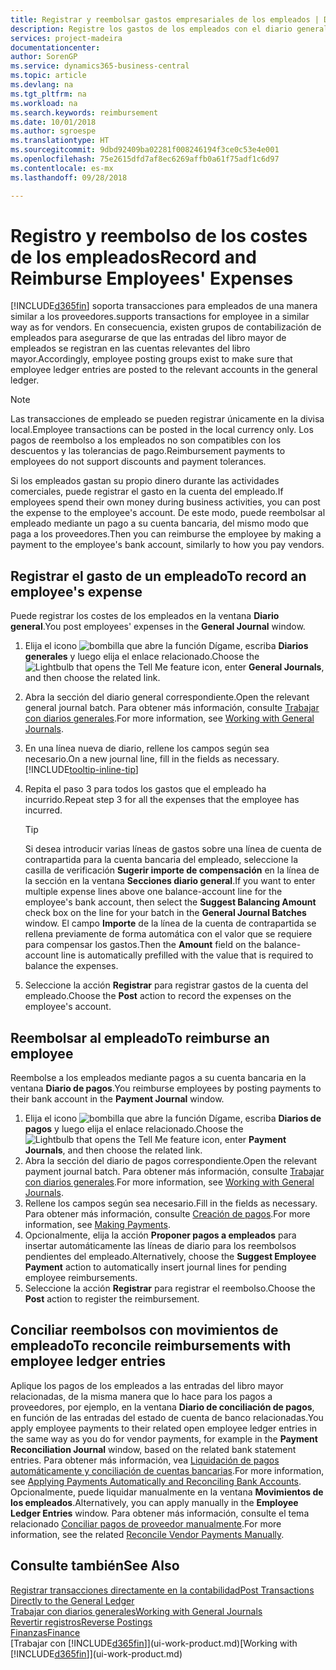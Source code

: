 ```yaml
---
title: Registrar y reembolsar gastos empresariales de los empleados | Documentos de Microsoft
description: Registre los gastos de los empleados con el diario general en la cuenta del empleado y luego registre un pago a la cuenta bancaria del empleado para reembolsar el gasto relacionado con el negocio.
services: project-madeira
documentationcenter: 
author: SorenGP
ms.service: dynamics365-business-central
ms.topic: article
ms.devlang: na
ms.tgt_pltfrm: na
ms.workload: na
ms.search.keywords: reimbursement
ms.date: 10/01/2018
ms.author: sgroespe
ms.translationtype: HT
ms.sourcegitcommit: 9dbd92409ba02281f008246194f3ce0c53e4e001
ms.openlocfilehash: 75e2615dfd7af8ec6269affb0a61f75adf1c6d97
ms.contentlocale: es-mx
ms.lasthandoff: 09/28/2018

---
```

# <a name="record-and-reimburse-employees-expenses"></a><span data-ttu-id="77827-103">Registro y reembolso de los costes de los empleados</span><span class="sxs-lookup"><span data-stu-id="77827-103">Record and Reimburse Employees' Expenses</span></span>
[!INCLUDE[d365fin](includes/d365fin_md.md)] <span data-ttu-id="77827-104">soporta transacciones para empleados de una manera similar a los proveedores.</span><span class="sxs-lookup"><span data-stu-id="77827-104">supports transactions for employee in a similar way as for vendors.</span></span> <span data-ttu-id="77827-105">En consecuencia, existen grupos de contabilización de empleados para asegurarse de que las entradas del libro mayor de empleados se registran en las cuentas relevantes del libro mayor.</span><span class="sxs-lookup"><span data-stu-id="77827-105">Accordingly, employee posting groups exist to make sure that employee ledger entries are posted to the relevant accounts in the general ledger.</span></span>

> [!NOTE]  
> <span data-ttu-id="77827-106">Las transacciones de empleado se pueden registrar únicamente en la divisa local.</span><span class="sxs-lookup"><span data-stu-id="77827-106">Employee transactions can be posted in the local currency only.</span></span> <span data-ttu-id="77827-107">Los pagos de reembolso a los empleados no son compatibles con los descuentos y las tolerancias de pago.</span><span class="sxs-lookup"><span data-stu-id="77827-107">Reimbursement payments to employees do not support discounts and payment tolerances.</span></span>

<span data-ttu-id="77827-108">Si los empleados gastan su propio dinero durante las actividades comerciales, puede registrar el gasto en la cuenta del empleado.</span><span class="sxs-lookup"><span data-stu-id="77827-108">If employees spend their own money during business activities, you can post the expense to the employee's account.</span></span> <span data-ttu-id="77827-109">De este modo, puede reembolsar al empleado mediante un pago a su cuenta bancaria, del mismo modo que paga a los proveedores.</span><span class="sxs-lookup"><span data-stu-id="77827-109">Then you can reimburse the employee by making a payment to the employee's bank account, similarly to how you pay vendors.</span></span>

## <a name="to-record-an-employees-expense"></a><span data-ttu-id="77827-110">Registrar el gasto de un empleado</span><span class="sxs-lookup"><span data-stu-id="77827-110">To record an employee's expense</span></span>
<span data-ttu-id="77827-111">Puede registrar los costes de los empleados en la ventana **Diario general**.</span><span class="sxs-lookup"><span data-stu-id="77827-111">You post employees' expenses in the **General Journal** window.</span></span>
1. <span data-ttu-id="77827-112">Elija el icono ![bombilla que abre la función Dígame](media/ui-search/search_small.png "Dígame que desea hacer"), escriba **Diarios generales** y luego elija el enlace relacionado.</span><span class="sxs-lookup"><span data-stu-id="77827-112">Choose the ![Lightbulb that opens the Tell Me feature](media/ui-search/search_small.png "Tell me what you want to do") icon, enter **General Journals**, and then choose the related link.</span></span>
2. <span data-ttu-id="77827-113">Abra la sección del diario general correspondiente.</span><span class="sxs-lookup"><span data-stu-id="77827-113">Open the relevant general journal batch.</span></span> <span data-ttu-id="77827-114">Para obtener más información, consulte [Trabajar con diarios generales](ui-work-general-journals.md).</span><span class="sxs-lookup"><span data-stu-id="77827-114">For more information, see [Working with General Journals](ui-work-general-journals.md).</span></span>
3. <span data-ttu-id="77827-115">En una línea nueva de diario, rellene los campos según sea necesario.</span><span class="sxs-lookup"><span data-stu-id="77827-115">On a new journal line, fill in the fields as necessary.</span></span> [!INCLUDE[tooltip-inline-tip](includes/tooltip-inline-tip_md.md)]    
4. <span data-ttu-id="77827-116">Repita el paso 3 para todos los gastos que el empleado ha incurrido.</span><span class="sxs-lookup"><span data-stu-id="77827-116">Repeat step 3 for all the expenses that the employee has incurred.</span></span>

    > [!TIP]  
    > <span data-ttu-id="77827-117">Si desea introducir varias líneas de gastos sobre una línea de cuenta de contrapartida para la cuenta bancaria del empleado, seleccione la casilla de verificación **Sugerir importe de compensación** en la línea de la sección en la ventana **Secciones diario general**.</span><span class="sxs-lookup"><span data-stu-id="77827-117">If you want to enter multiple expense lines above one balance-account line for the employee's bank account, then select the **Suggest Balancing Amount** check box on the line for your batch in the **General Journal Batches** window.</span></span> <span data-ttu-id="77827-118">El campo **Importe** de la línea de la cuenta de contrapartida se rellena previamente de forma automática con el valor que se requiere para compensar los gastos.</span><span class="sxs-lookup"><span data-stu-id="77827-118">Then the **Amount** field on the balance-account line is automatically prefilled with the value that is required to balance the expenses.</span></span>
5. <span data-ttu-id="77827-119">Seleccione la acción **Registrar** para registrar gastos de la cuenta del empleado.</span><span class="sxs-lookup"><span data-stu-id="77827-119">Choose the **Post** action to record the expenses on the employee's account.</span></span>

## <a name="to-reimburse-an-employee"></a><span data-ttu-id="77827-120">Reembolsar al empleado</span><span class="sxs-lookup"><span data-stu-id="77827-120">To reimburse an employee</span></span>
<span data-ttu-id="77827-121">Reembolse a los empleados mediante pagos a su cuenta bancaria en la ventana **Diario de pagos**.</span><span class="sxs-lookup"><span data-stu-id="77827-121">You reimburse employees by posting payments to their bank account in the **Payment Journal** window.</span></span>
1. <span data-ttu-id="77827-122">Elija el icono ![bombilla que abre la función Dígame](media/ui-search/search_small.png "Dígame que desea hacer"), escriba **Diarios de pagos** y luego elija el enlace relacionado.</span><span class="sxs-lookup"><span data-stu-id="77827-122">Choose the ![Lightbulb that opens the Tell Me feature](media/ui-search/search_small.png "Tell me what you want to do") icon, enter **Payment Journals**, and then choose the related link.</span></span>
2. <span data-ttu-id="77827-123">Abra la sección del diario de pagos correspondiente.</span><span class="sxs-lookup"><span data-stu-id="77827-123">Open the relevant payment journal batch.</span></span> <span data-ttu-id="77827-124">Para obtener más información, consulte [Trabajar con diarios generales](ui-work-general-journals.md).</span><span class="sxs-lookup"><span data-stu-id="77827-124">For more information, see [Working with General Journals](ui-work-general-journals.md).</span></span>
3. <span data-ttu-id="77827-125">Rellene los campos según sea necesario.</span><span class="sxs-lookup"><span data-stu-id="77827-125">Fill in the fields as necessary.</span></span> <span data-ttu-id="77827-126">Para obtener más información, consulte [Creación de pagos](payables-make-payments.md).</span><span class="sxs-lookup"><span data-stu-id="77827-126">For more information, see [Making Payments](payables-make-payments.md).</span></span>
4. <span data-ttu-id="77827-127">Opcionalmente, elija la acción **Proponer pagos a empleados** para insertar automáticamente las líneas de diario para los reembolsos pendientes del empleado.</span><span class="sxs-lookup"><span data-stu-id="77827-127">Alternatively, choose the **Suggest Employee Payment** action to automatically insert journal lines for pending employee reimbursements.</span></span>
5. <span data-ttu-id="77827-128">Seleccione la acción **Registrar** para registrar el reembolso.</span><span class="sxs-lookup"><span data-stu-id="77827-128">Choose the **Post** action to register the reimbursement.</span></span>  

## <a name="to-reconcile-reimbursements-with-employee-ledger-entries"></a><span data-ttu-id="77827-129">Conciliar reembolsos con movimientos de empleado</span><span class="sxs-lookup"><span data-stu-id="77827-129">To reconcile reimbursements with employee ledger entries</span></span>
<span data-ttu-id="77827-130">Aplique los pagos de los empleados a las entradas del libro mayor relacionadas, de la misma manera que lo hace para los pagos a proveedores, por ejemplo, en la ventana **Diario de conciliación de pagos**, en función de las entradas del estado de cuenta de banco relacionadas.</span><span class="sxs-lookup"><span data-stu-id="77827-130">You apply employee payments to their related open employee ledger entries in the same way as you do for vendor payments, for example in the **Payment Reconciliation Journal** window, based on the related bank statement entries.</span></span> <span data-ttu-id="77827-131">Para obtener más información, vea [Liquidación de pagos automáticamente y conciliación de cuentas bancarias](receivables-apply-payments-auto-reconcile-bank-accounts.md).</span><span class="sxs-lookup"><span data-stu-id="77827-131">For more information, see [Applying Payments Automatically and Reconciling Bank Accounts](receivables-apply-payments-auto-reconcile-bank-accounts.md).</span></span> <span data-ttu-id="77827-132">Opcionalmente, puede liquidar manualmente en la ventana **Movimientos de los empleados**.</span><span class="sxs-lookup"><span data-stu-id="77827-132">Alternatively, you can apply manually in the **Employee Ledger Entries** window.</span></span> <span data-ttu-id="77827-133">Para obtener más información, consulte el tema relacionado [Conciliar pagos de proveedor manualmente](payables-how-apply-purchase-transactions-manually.md).</span><span class="sxs-lookup"><span data-stu-id="77827-133">For more information, see the related [Reconcile Vendor Payments Manually](payables-how-apply-purchase-transactions-manually.md).</span></span>  

## <a name="see-also"></a><span data-ttu-id="77827-134">Consulte también</span><span class="sxs-lookup"><span data-stu-id="77827-134">See Also</span></span>
[<span data-ttu-id="77827-135">Registrar transacciones directamente en la contabilidad</span><span class="sxs-lookup"><span data-stu-id="77827-135">Post Transactions Directly to the General Ledger</span></span>](finance-how-post-transactions-directly.md)  
[<span data-ttu-id="77827-136">Trabajar con diarios generales</span><span class="sxs-lookup"><span data-stu-id="77827-136">Working with General Journals</span></span>](ui-work-general-journals.md)  
[<span data-ttu-id="77827-137">Revertir registros</span><span class="sxs-lookup"><span data-stu-id="77827-137">Reverse Postings</span></span>](finance-how-reverse-journal-posting.md)  
[<span data-ttu-id="77827-138">Finanzas</span><span class="sxs-lookup"><span data-stu-id="77827-138">Finance</span></span>](finance.md)  
<span data-ttu-id="77827-139">[Trabajar con [!INCLUDE[d365fin](includes/d365fin_md.md)]](ui-work-product.md)</span><span class="sxs-lookup"><span data-stu-id="77827-139">[Working with [!INCLUDE[d365fin](includes/d365fin_md.md)]](ui-work-product.md)</span></span>  

